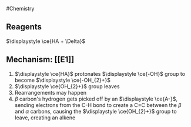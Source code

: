 #Chemistry
## Reagents
$\displaystyle \ce{HA + \Delta}$
## Mechanism: [[E1]]
1. $\displaystyle \ce{HA}$ protonates $\displaystyle \ce{-OH}$ group to become $\displaystyle \ce{-OH_{2}+}$
2. $\displaystyle \ce{OH_{2}+}$ group leaves
3. Rearrangements may happen
4. $\displaystyle \beta$ carbon's hydrogen gets picked off by an $\displaystyle \ce{A-}$, sending electrons from the C-H bond to create a C=C between the $\displaystyle \beta$ and $\displaystyle \alpha$ carbons, causing the $\displaystyle \ce{OH_{2}+}$ group to leave, creating an alkene